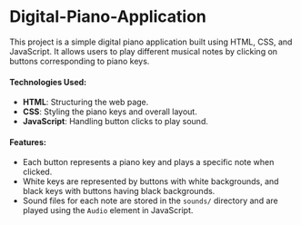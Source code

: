# Digital-Piano-Application

This project is a simple digital piano application built using HTML, CSS, and JavaScript.
It allows users to play different musical notes by clicking on buttons corresponding to piano keys.

#### Technologies Used:
- **HTML**: Structuring the web page.
- **CSS**: Styling the piano keys and overall layout.
- **JavaScript**: Handling button clicks to play sound.

#### Features:
- Each button represents a piano key and plays a specific note when clicked.
- White keys are represented by buttons with white backgrounds, and black keys with buttons having black backgrounds.
- Sound files for each note are stored in the `sounds/` directory and are played using the `Audio` element in JavaScript.
